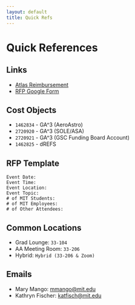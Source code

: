 ```yaml
---
layout: default
title: Quick Refs
---
```


# Quick References

## Links
* [Atlas Reimbursement](https://atlas.mit.edu/atlas/Main.action?tab=home&sapSystemId=PS1&sub=group_reimburse)
* [RFP Google Form](https://forms.gle/tJP59fac8bpru6XHA)

## Cost Objects
* `1462834` - GA^3 (AeroAstro)
* `2720920` - GA^3 (SOLE/ASA)
* `2720921` - GA^3 (GSC Funding Board Account)
* `1462825` - dREFS

## RFP Template
```
Event Date:
Event Time:
Event Location:
Event Topic:
# of MIT Students:
# of MIT Employees:
# of Other Attendees:
```

## Common Locations
* Grad Lounge: `33-104`
* AA Meeting Room: `33-206`
* Hybrid: `Hybrid (33-206 & Zoom)`

## Emails
* Mary Mango: [mmango@mit.edu](sendto:mmango@mit.edu)
* Kathryn Fischer: [katfisch@mit.edu](sendto:katfisch@mit.edu)

